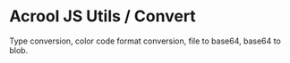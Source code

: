 # Acrool JS Utils / Convert

<p>
    Type conversion, color code format conversion, file to base64, base64 to blob.
</p>


